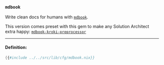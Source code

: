 ### `mdbook`

Write clean docs for humans with [`mdbook`][mdbook].

This version comes preset with this gem to make any
Solution Architect extra happy: [`mdbook-kroki-preprocessor`][mdbook-kroki-preprocessor]

[mdbook]: https://github.com/rust-lang/mdBook
[mdbook-kroki-preprocessor]: https://github.com/joelcourtney/mdbook-kroki-preprocessor

---

#### Definition:

```nix
{{#include ../../src/lib/cfg/mdbook.nix}}
```
